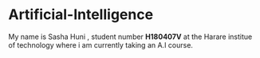# Artificial-Intelligence
My name is Sasha Huni ,  student number **H180407V** at the Harare institue of technology where i am currently taking an A.I course.

